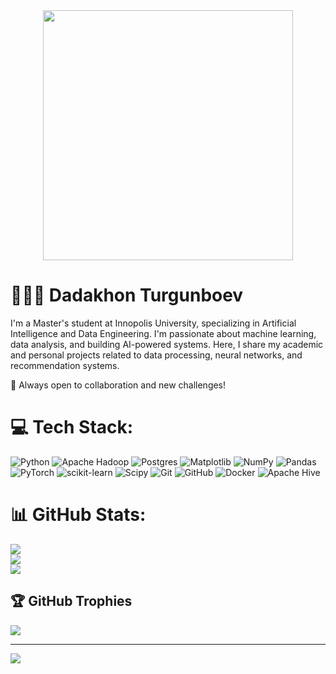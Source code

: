 <div align="center">
  <img src="https://miro.medium.com/max/3000/1*VenHzUAglmaRajxjDI_f7A.gif" width="400"/>
</div>

# 🧑🏻‍💻 Dadakhon Turgunboev

I'm a Master's student at Innopolis University, specializing in Artificial Intelligence and Data Engineering.
I'm passionate about machine learning, data analysis, and building AI-powered systems.
Here, I share my academic and personal projects related to data processing, neural networks, and recommendation systems.

📌 Always open to collaboration and new challenges!

# 💻 Tech Stack:
![Python](https://img.shields.io/badge/python-3670A0?style=flat&logo=python&logoColor=ffdd54) ![Apache Hadoop](https://img.shields.io/badge/Apache%20Hadoop-66CCFF?style=flat&logo=apachehadoop&logoColor=black) ![Postgres](https://img.shields.io/badge/postgres-%23316192.svg?style=flat&logo=postgresql&logoColor=white) ![Matplotlib](https://img.shields.io/badge/Matplotlib-%23ffffff.svg?style=flat&logo=Matplotlib&logoColor=black) ![NumPy](https://img.shields.io/badge/numpy-%23013243.svg?style=flat&logo=numpy&logoColor=white) ![Pandas](https://img.shields.io/badge/pandas-%23150458.svg?style=flat&logo=pandas&logoColor=white) ![PyTorch](https://img.shields.io/badge/PyTorch-%23EE4C2C.svg?style=flat&logo=PyTorch&logoColor=white) ![scikit-learn](https://img.shields.io/badge/scikit--learn-%23F7931E.svg?style=flat&logo=scikit-learn&logoColor=white) ![Scipy](https://img.shields.io/badge/SciPy-%230C55A5.svg?style=flat&logo=scipy&logoColor=%white) ![Git](https://img.shields.io/badge/git-%23F05033.svg?style=flat&logo=git&logoColor=white) ![GitHub](https://img.shields.io/badge/github-%23121011.svg?style=flat&logo=github&logoColor=white) ![Docker](https://img.shields.io/badge/docker-%230db7ed.svg?style=flat&logo=docker&logoColor=white) ![Apache Hive](https://img.shields.io/badge/Apache%20Hive-FDEE21?style=flat&logo=apachehive&logoColor=black)
# 📊 GitHub Stats:
![](https://github-readme-stats.vercel.app/api?username=dadaxonEnigma&theme=gotham&hide_border=false&include_all_commits=false&count_private=false)<br/>
![](https://nirzak-streak-stats.vercel.app/?user=dadaxonEnigma&theme=gotham&hide_border=false)<br/>
![](https://github-readme-stats.vercel.app/api/top-langs/?username=dadaxonEnigma&theme=gotham&hide_border=false&include_all_commits=false&count_private=false&layout=compact)

## 🏆 GitHub Trophies
![](https://github-profile-trophy.vercel.app/?username=dadaxonEnigma&theme=radical&no-frame=true&no-bg=true&margin-w=4)

---
[![](https://visitcount.itsvg.in/api?id=dadaxonEnigma&icon=1&color=0)](https://visitcount.itsvg.in)

<!-- Proudly created with GPRM ( https://gprm.itsvg.in ) -->
